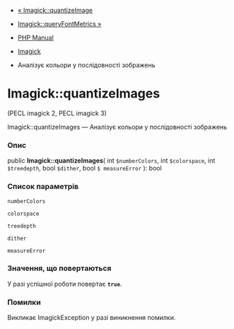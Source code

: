 - [« Imagick::quantizeImage](imagick.quantizeimage.md)
- [Imagick::queryFontMetrics »](imagick.queryfontmetrics.md)

- [PHP Manual](index.md)
- [Imagick](class.imagick.md)
- Аналізує кольори у послідовності зображень

# Imagick::quantizeImages

(PECL imagick 2, PECL imagick 3)

Imagick::quantizeImages — Аналізує кольори у послідовності
зображень

### Опис

public **Imagick::quantizeImages**(
int `$numberColors`,
int `$colorspace`,
int `$treedepth`,
bool `$dither`,
bool `$ measureError`
): bool

### Список параметрів

`numberColors`

`colorspace`

`treedepth`

`dither`

`measureError`

### Значення, що повертаються

У разі успішної роботи повертає **`true`**.

### Помилки

Викликає ImagickException у разі виникнення помилки.

